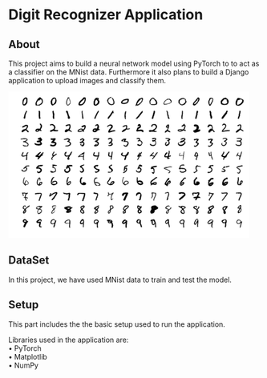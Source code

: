 # Digit Recognizer Application
 


## About

This project aims to build a neural network model using PyTorch to to act as a classifier on the MNist data. Furthermore it also plans to build a Django application to upload images and classify them.  

![design](images/mnist_sample.png)

## DataSet
In this project, we have used MNist data to train and test the model.


## Setup
This part includes the the basic setup used to run the application.

Libraries used in the application are:\
•	PyTorch\
•	Matplotlib\
•	NumPy










